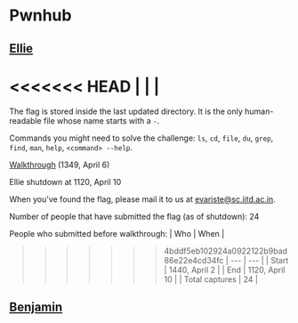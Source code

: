 # Pwnhub

## [Ellie](ellie.html)

<<<<<<< HEAD
| | |
=======
The flag is stored inside the last updated directory. It is the only human-readable file whose name starts with a `-`.

Commands you might need to solve the challenge: `ls`, `cd`, `file`, `du`, `grep`, `find`, `man`, `help`, `<command> --help`.

[Walkthrough](hints_for_ellie.html) (1349, April 6)

Ellie shutdown at 1120, April 10

When you've found the flag, please mail it to us at [evariste@sc.iitd.ac.in](mailto:evariste@sc.iiitd.ac.in).

Number of people that have submitted the flag (as of shutdown): 24

People who submitted before walkthrough:
| Who | When |
>>>>>>> 4bddf5eb102924a0922122b9bad86e22e4cd34fc
| --- | --- |
| Start | 1440, April 2 |
| End | 1120, April 10 |
| Total captures | 24 |

## [Benjamin](benjamin.html)

